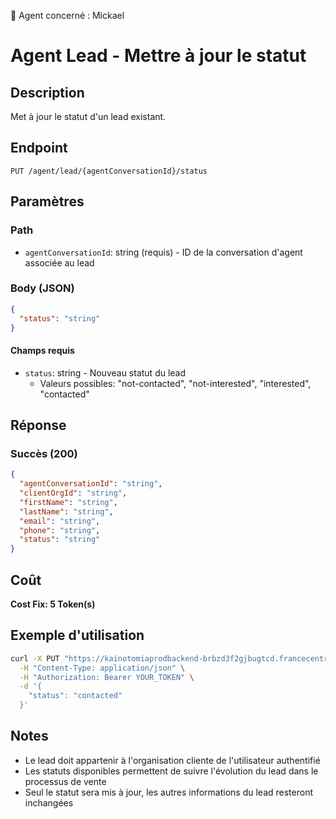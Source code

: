 🧠 Agent concerné : Mickael
# Agent Lead - Mettre à jour le statut

## Description
Met à jour le statut d'un lead existant.

## Endpoint
```
PUT /agent/lead/{agentConversationId}/status
```

## Paramètres

### Path
- `agentConversationId`: string (requis) - ID de la conversation d'agent associée au lead

### Body (JSON)
```json
{
  "status": "string"
}
```

#### Champs requis
- `status`: string - Nouveau statut du lead
  - Valeurs possibles: "not-contacted", "not-interested", "interested", "contacted"

## Réponse

### Succès (200)
```json
{
  "agentConversationId": "string",
  "clientOrgId": "string",
  "firstName": "string",
  "lastName": "string",
  "email": "string",
  "phone": "string",
  "status": "string"
}
```

## Coût
**Cost Fix: 5 Token(s)**

## Exemple d'utilisation

```bash
curl -X PUT "https://kainotomiaprodbackend-brbzd3f2gjbugtcd.francecentral-01.azurewebsites.net/agent/lead/conv-id-123/status" \
  -H "Content-Type: application/json" \
  -H "Authorization: Bearer YOUR_TOKEN" \
  -d '{
    "status": "contacted"
  }'
```

## Notes
- Le lead doit appartenir à l'organisation cliente de l'utilisateur authentifié
- Les statuts disponibles permettent de suivre l'évolution du lead dans le processus de vente
- Seul le statut sera mis à jour, les autres informations du lead resteront inchangées 